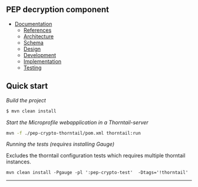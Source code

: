 PEP decryption component
------------------------

- [Documentation](pep-crypto-documentation/README.md)
  - [References](pep-crypto-documentation/10-Reference)
  - [Architecture](pep-crypto-documentation/30-Architecture)
  - [Schema](pep-crypto-documentation/35-Schema)
  - [Design](pep-crypto-documentation/40-Design)
  - [Development](pep-crypto-documentation/50-Development)
  - [Implementation](pep-crypto-documentation/55-Implementation)
  - [Testing](pep-crypto-documentation/60-Test/)


Quick start
-----------

_Build the project_

```bash
$ mvn clean install
```

_Start the Microprofile webapplication in a Thorntail-server_

```bash  
mvn -f ./pep-crypto-thorntail/pom.xml thorntail:run
```


_Running the tests (requires installing Gauge)_

Excludes the thorntail configuration tests which requires
multiple thorntail instances.

```
mvn clean install -Pgauge -pl ':pep-crypto-test'  -Dtags='!thorntail'
```

---
